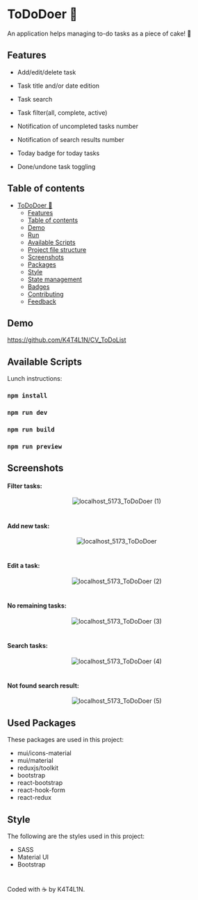 # ToDoDoer 📝

An application helps managing to-do tasks as a piece of cake! 🍰

## Features

- Add/edit/delete task

- Task title and/or date edition

- Task search

- Task filter(all, complete, active)

- Notification of uncompleted tasks number

- Notification of search results number

- Today badge for today tasks

- Done/undone task toggling

## Table of contents

- [ToDoDoer 📝](#tododoer-)
  - [Features](#features)
  - [Table of contents](#table-of-contents)
  - [Demo](#demo)
  - [Run](#run)
  - [Available Scripts](#available-scripts)
  - [Project file structure](#project-file-structure)
  - [Screenshots](#screenshots)
  - [Packages](#packages)
  - [Style](#style)
  - [State management](#state-management)
  - [Badges](#badges)
  - [Contributing](#contributing)
  - [Feedback](#feedback)

## Demo

https://github.com/K4T4L1N/CV_ToDoList

## Available Scripts

Lunch instructions:

### `npm install`

### `npm run dev`

### `npm run build`

### `npm run preview`

## Screenshots

#### Filter tasks:

<div align="center">
  
  ![localhost_5173_ToDoDoer (1)](https://github.com/K4T4L1N/CV_ToDoList/assets/94958148/b97a52d6-16ab-4c02-a92b-9c1b28a7d664)

</div>

#

#### Add new task:

 <div align="center">
  
![localhost_5173_ToDoDoer](https://github.com/K4T4L1N/CV_ToDoList/assets/94958148/bc49e92b-87a0-4384-ab86-3307dd63cfbd)

 </div>

#

#### Edit a task:

 <div align="center">
  
![localhost_5173_ToDoDoer (2)](https://github.com/K4T4L1N/CV_ToDoList/assets/94958148/c25aed32-7a6f-4741-85e7-424d3fe2600a)

 </div>
 
 #
 
 #### No remaining tasks:
 
 <div align="center">
  
![localhost_5173_ToDoDoer (3)](https://github.com/K4T4L1N/CV_ToDoList/assets/94958148/59749b5e-12a9-46da-92ee-10f8c9247998)

 </div>
 
 #
 
  
 #### Search tasks:
 
  
 <div align="center">
  
![localhost_5173_ToDoDoer (4)](https://github.com/K4T4L1N/CV_ToDoList/assets/94958148/d2d45160-9173-4d44-b96c-09e25a19c8c2)

 </div>
 
 #
 
 #### Not found search result:
 
 <div align="center">
  
  ![localhost_5173_ToDoDoer (5)](https://github.com/K4T4L1N/CV_ToDoList/assets/94958148/7dcabd05-bffa-4c5c-9086-b85fef1edc2e)

 </div>
 
 ## Used Packages
 These packages are used in this project:
 - mui/icons-material
 - mui/material
 - reduxjs/toolkit
 - bootstrap
 - react-bootstrap
 - react-hook-form
 - react-redux
 
 ## Style
 The following are the styles used in this project: 
 
 - SASS
 - Material UI
 - Bootstrap

#

Coded with ☕ by K4T4L1N.
